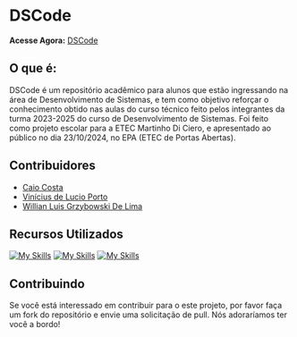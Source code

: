 
# DSCode

**Acesse Agora:** [DSCode](https://dscode-five.vercel.app)

## O que é:

DSCode é um repositório acadêmico para alunos que estão ingressando na área de Desenvolvimento de Sistemas, e tem como objetivo reforçar o conhecimento obtido nas aulas do curso técnico feito pelos integrantes da turma 2023-2025 do curso de Desenvolvimento de Sistemas. Foi feito como projeto escolar para a ETEC Martinho Di Ciero, e apresentado ao público no dia 23/10/2024, no EPA (ETEC de Portas Abertas).

## Contribuidores

* [Caio Costa](https://github.com/CaioCosta2JZ)
* [Vinícius de Lucio Porto](https://github.com/Vini150cius)
* [Willian Luis Grzybowski De Lima](https://github.com/willigrzybowski)


## Recursos Utilizados

[![My Skills](https://skillicons.dev/icons?i=html)](https://developer.mozilla.org/pt-BR/docs/Web/HTML)
[![My Skills](https://skillicons.dev/icons?i=css)](https://developer.mozilla.org/pt-BR/docs/Web/CSS)
[![My Skills](https://skillicons.dev/icons?i=js)](https://developer.mozilla.org/pt-BR/docs/Web/JavaScript)


## Contribuindo

Se você está interessado em contribuir para o este projeto, por favor faça um fork do repositório e envie uma solicitação de pull. Nós adoraríamos ter você a bordo!
